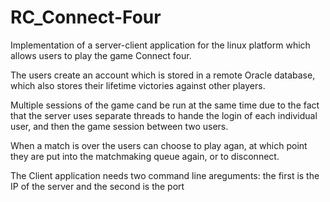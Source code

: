 # RC_Connect-Four

Implementation of a server-client application for the linux platform which allows users to play the game Connect four. 

The users create an account which is stored in a remote Oracle database, which also stores their lifetime victories against other players.

Multiple sessions of the game cand be run at the same time due to the fact that the server uses separate threads to hande the login of each individual user, and then the game session between two users.

When a match is over the users can choose to play agan, at which point they are put into the matchmaking queue again, or to disconnect. 

The Client application needs two command line areguments: the first is the IP of the server and the second is the port
